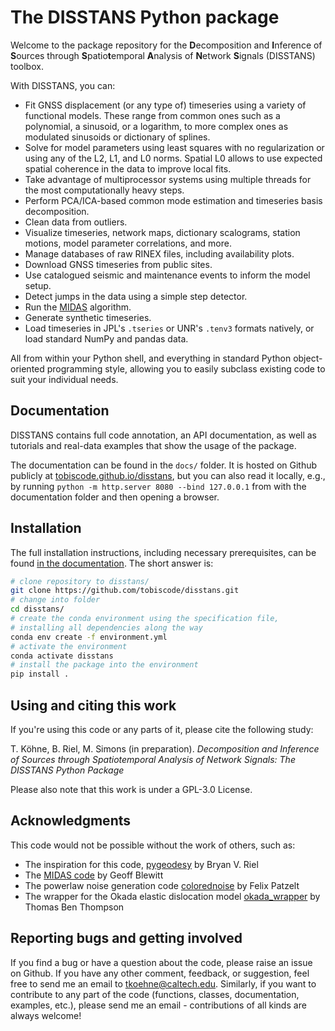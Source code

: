 # The DISSTANS Python package

Welcome to the package repository for the **D**ecomposition and **I**nference of
**S**ources through **S**patio**t**emporal **A**nalysis of **N**etwork **S**ignals
(DISSTANS) toolbox.

With DISSTANS, you can:

- Fit GNSS displacement (or any type of) timeseries using a variety of functional
  models. These range from common ones such as a polynomial, a sinusoid, or a
  logarithm, to more complex ones as modulated sinusoids or dictionary of
  splines.
- Solve for model parameters using least squares with no regularization or using
  any of the L2, L1, and L0 norms. Spatial L0 allows to use expected spatial coherence
  in the data to improve local fits.
- Take advantage of multiprocessor systems using multiple threads for the most
  computationally heavy steps.
- Perform PCA/ICA-based common mode estimation and timeseries basis decomposition.
- Clean data from outliers.
- Visualize timeseries, network maps, dictionary scalograms, station motions,
  model parameter correlations, and more.
- Manage databases of raw RINEX files, including availability plots.
- Download GNSS timeseries from public sites.
- Use catalogued seismic and maintenance events to inform the model setup.
- Detect jumps in the data using a simple step detector.
- Run the [MIDAS](https://doi.org/10.1002/2015JB012552) algorithm.
- Generate synthetic timeseries.
- Load timeseries in JPL's `.tseries` or UNR's `.tenv3` formats natively,
  or load standard NumPy and pandas data.

All from within your Python shell, and everything in standard Python object-oriented
programming style, allowing you to easily subclass existing code to suit your individual
needs.

## Documentation

DISSTANS contains full code annotation, an API documentation, as well as tutorials
and real-data examples that show the usage of the package.

The documentation can be found in the `docs/` folder. It is hosted on Github publicly
at [tobiscode.github.io/disstans](https://tobiscode.github.io/disstans), but you can
also read it locally, e.g., by running `python -m http.server 8080 --bind 127.0.0.1`
from with the documentation folder and then opening a browser.

## Installation

The full installation instructions, including necessary prerequisites, can be found
[in the documentation](https://tobiscode.github.io/disstans/installation.html).
The short answer is:

``` bash
# clone repository to disstans/
git clone https://github.com/tobiscode/disstans.git
# change into folder
cd disstans/
# create the conda environment using the specification file,
# installing all dependencies along the way
conda env create -f environment.yml
# activate the environment
conda activate disstans
# install the package into the environment
pip install .
```

## Using and citing this work

If you're using this code or any parts of it, please cite the following study:

  T. Köhne, B. Riel, M. Simons (in preparation).
  *Decomposition and Inference of Sources through Spatiotemporal Analysis of*
  *Network Signals: The DISSTANS Python Package*

Please also note that this work is under a GPL-3.0 License.

## Acknowledgments

This code would not be possible without the work of others, such as:

- The inspiration for this code, [pygeodesy](https://github.com/bryanvriel/pygeodesy)
  by Bryan V. Riel
- The [MIDAS code](http://geodesy.unr.edu/MIDAS_release.tar) by Geoff Blewitt
- The powerlaw noise generation code
  [colorednoise](https://github.com/felixpatzelt/colorednoise) by Felix Patzelt
- The wrapper for the Okada elastic dislocation model
  [okada_wrapper](https://github.com/tbenthompson/okada_wrapper/) by Thomas Ben Thompson

## Reporting bugs and getting involved

If you find a bug or have a question about the code, please raise an issue on Github.
If you have any other comment, feedback, or suggestion, feel free to send me an email
to [tkoehne@caltech.edu](mailto:tkoehne@caltech.edu).
Similarly, if you want to contribute to any part of the code (functions, classes,
documentation, examples, etc.), please send me an email - contributions of all kinds
are always welcome!
